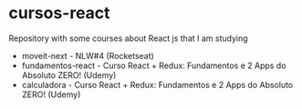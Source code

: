 # cursos-react
Repository with some courses about React js that I am studying

- moveit-next - NLW#4 (Rocketseat)
- fundamentos-react - Curso React + Redux: Fundamentos e 2 Apps do Absoluto ZERO! (Udemy)
- calculadora - Curso React + Redux: Fundamentos e 2 Apps do Absoluto ZERO! (Udemy)
